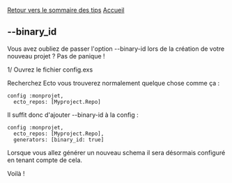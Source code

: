 [Retour vers le sommaire des tips](../TipsSommaire.md)
[Accueil](../README.md)
## --binary_id

Vous avez oubliez de passer l'option --binary-id lors de la création de votre nouveau projet ?
Pas de panique !

1/ Ouvrez le fichier config.exs

Recherchez Ecto vous trouverez normalement quelque chose comme ça :

```
config :monprojet,
  ecto_repos: [Myproject.Repo]
```

Il suffit donc d'ajouter --binary-id à la config :

```
config :monprojet,
  ecto_repos: [Myproject.Repo],
  generators: [binary_id: true]
```

Lorsque vous allez générer un nouveau schema il sera désormais configuré en tenant compte de cela.

Voilà !